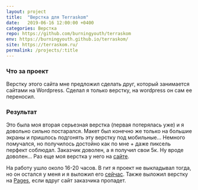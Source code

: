 ```yaml
---
layout: project
title:  "Верстка для Terraskom"
date:   2019-06-16 12:00:00 +0400
categories: Верстка
repo: https://github.com/burningyouth/terraskom
env: https://burningyouth.github.io/terraskom/
site: https://terraskom.ru/
permalink: /projects/:title
---
```


### Что за проект
Верстку этого сайта мне предложил сделать друг, который занимается сайтами на Wordpress. Сделал я только верстку, на wordpress он сам ее переносил.

### Результат
Это была моя вторая серьезная верстка (первая потерялась уже) и я довольно сильно постарался. Макет был конечно же только на большие экраны и пришлось подгонять эту верстку под мобильные... Немного помучался, но получилось достойно как по мне + даже пиксель перфект соблюдал. Заказчик доволен, а я получил свои 5к. Ну вроде доволен... Раз еще моя верстка у него на [сайте]({{post.site}}).

На работу ушло около 16-20 часов. В гит я проект не выкладывал тогда, но он остался у меня и я выложил его [сейчас]({{post.repo}}). Также выложил верстку на [Pages]({{post.env}}), если вдруг сайт заказчика пропадет.